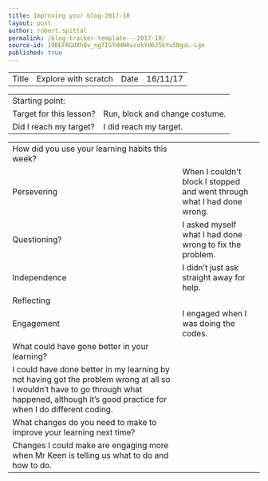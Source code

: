 ```yaml
---
title: Improving your blog-2017-18
layout: post
author: robert.spittal
permalink: /blog-tracker-template---2017-18/
source-id: 19BEFRGUXhQv_ngTIGYHHNRvcokYH6J5kYu5NgaL-Lgo
published: true
---
```

<table>
  <tr>
    <td>Title</td>
    <td>Explore with scratch</td>
    <td>Date</td>
    <td>16/11/17</td>
  </tr>
</table>


<table>
  <tr>
    <td>Starting point:</td>
    <td></td>
  </tr>
  <tr>
    <td>Target for this lesson?</td>
    <td>Run, block and change costume.</td>
  </tr>
  <tr>
    <td>Did I reach my target? </td>
    <td>I did reach my target.</td>
  </tr>
</table>


<table>
  <tr>
    <td>How did you use your learning habits this week?</td>
    <td></td>
  </tr>
  <tr>
    <td>Persevering</td>
    <td>When I couldn't block I stopped and went through what I had done wrong.</td>
  </tr>
  <tr>
    <td>Questioning?</td>
    <td>I asked myself what I had done wrong to fix the problem.</td>
  </tr>
  <tr>
    <td>Independence</td>
    <td>I didn’t just ask straight away for help.</td>
  </tr>
  <tr>
    <td>Reflecting</td>
    <td></td>
  </tr>
  <tr>
    <td>Engagement</td>
    <td>I engaged when I was doing the codes.</td>
  </tr>
  <tr>
    <td>What could have gone better in your learning?</td>
    <td></td>
  </tr>
  <tr>
    <td>I could have done better in my learning by not having got the problem wrong at all so I wouldn’t have to go through what happened, although it’s good practice for when I do different coding.</td>
    <td></td>
  </tr>
  <tr>
    <td>What changes do you need to make to improve your learning next time?</td>
    <td></td>
  </tr>
  <tr>
    <td>Changes I could make are engaging more when Mr Keen is telling us what to do and how to do.</td>
    <td></td>
  </tr>
</table>


